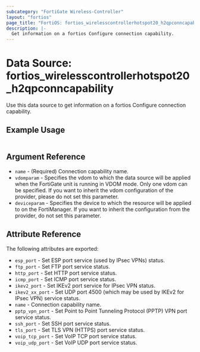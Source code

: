 ```yaml
---
subcategory: "FortiGate Wireless-Controller"
layout: "fortios"
page_title: "FortiOS: fortios_wirelesscontrollerhotspot20_h2qpconncapability"
description: |-
  Get information on a fortios Configure connection capability.
---
```


# Data Source: fortios_wirelesscontrollerhotspot20_h2qpconncapability
Use this data source to get information on a fortios Configure connection capability.


## Example Usage

```hcl

```

## Argument Reference

* `name` - (Required) Connection capability name.
* `vdomparam` - Specifies the vdom to which the data source will be applied when the FortiGate unit is running in VDOM mode. Only one vdom can be specified. If you want to inherit the vdom configuration of the provider, please do not set this parameter.
* `deviceparam` - Specifies the device to which the resource will be applied to on the FortiManager. If you want to inherit the configuration from the provider, do not set this parameter.

## Attribute Reference

The following attributes are exported:

* `esp_port` - Set ESP port service (used by IPsec VPNs) status.
* `ftp_port` - Set FTP port service status.
* `http_port` - Set HTTP port service status.
* `icmp_port` - Set ICMP port service status.
* `ikev2_port` - Set IKEv2 port service for IPsec VPN status.
* `ikev2_xx_port` - Set UDP port 4500 (which may be used by IKEv2 for IPsec VPN) service status.
* `name` - Connection capability name.
* `pptp_vpn_port` - Set Point to Point Tunneling Protocol (PPTP) VPN port service status.
* `ssh_port` - Set SSH port service status.
* `tls_port` - Set TLS VPN (HTTPS) port service status.
* `voip_tcp_port` - Set VoIP TCP port service status.
* `voip_udp_port` - Set VoIP UDP port service status.
